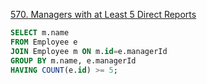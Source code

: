 [570. Managers with at Least 5 Direct Reports](https://leetcode.com/problems/managers-with-at-least-5-direct-reports/description/)

```sql
SELECT m.name
FROM Employee e
JOIN Employee m ON m.id=e.managerId
GROUP BY m.name, e.managerId
HAVING COUNT(e.id) >= 5;
```
